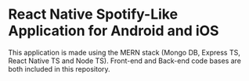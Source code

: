 <h1>React Native Spotify-Like Application for Android and iOS</h1>

This application is made using the MERN stack (Mongo DB, Express TS, React Native TS and Node TS).
Front-end and Back-end code bases are both included in this repository.
